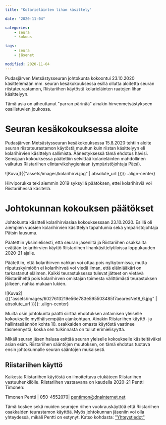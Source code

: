```yaml
---
title: "Kolarieläinten lihan käsittely"

date: "2020-11-04"

categories:
    - seura
    - kokous

tags:
    - seura
    - jäsenet

modified: 2020-11-04
---
```

Pudasjärven Metsästysseuran johtokunta kokoontui 23.10.2020 käsittelemään mm. seuran kesäkokouksessa esillä ollutta aloitetta seuran riistateurastamon, Riistariihen käytöstä kolarieläinten raatojen lihan käsittelyyn.

Tämä asia on aiheuttanut "parran pärinää" ainakin hirvenmetsästykseen osallistuvien joukossa.

# Seuran kesäkokouksessa aloite

Pudasjärven Metsästysseuran kesäkokouksessa 15.8.2020 tehtiin aloite seuran riistateurastamon käytöstä muuhun kuin riistan käsittelyyn eli kolarihirvien käsittelyn sallimista. Äänestyksessä tämä ehdotus hävisi. Sensijaan kokouksessa päätettiin selvittää kolarieläinten mahdollinen vaikutus Riistariihen elintarvikehygieniaan (ympäristöjohtaja Pätsi).

![Kuva]({{"assets/images/kolarihirvi.jpg" | absolute_url }}){: .align-center}

Hirviporukka teki aiemmin 2019 syksyllä päätöksen, ettei kolarihirviä voi Riistariihessä käsitellä.

# Johtokunnan kokouksen päätökset

Johtokunta käsitteli kolarihirviasiaa kokouksessaan 23.10.2020. Esillä oli aiempien vuosien kolarihirvien käsittelyn tapahtumia sekä ympäristöjohtaja Pätsin lausuma.

Päätettiin yksimielisesti, että seuran jäseniltä ja Riistariihen osakkailta evätään kolarihirvien käyttö Riistariihen lihankäsittelytiloissa loppukauden 2020-21 ajalle.

Päätettiin, että kolarihirven nahkan voi ottaa pois nylkytornissa, mutta riiputuskylmiöön ei kolarihirveä voi viedä ilman, että eläinlääkäri on tarkastanut eläimen. Kaikki teurastuksessa tulevat jätteet on vietävä Riistariiheltä pois kolarihirven omistajan toimesta välittömästi teurastuksen jälkeen, nahka mukaan lukien.

![Kuva2]({{"assets/images/6027613219e56e783e595503485f7aearesNet8_6.jpg" | absolute_url }}){: .align-center}

Muilta osin johtokunta päätti siirtää ehdotuksen antamisen yleiselle kokoukselle myöhäisempään ajankohtaan. Ainakin Riistariihen käyttö- ja hallintasäännön kohta 10. osakkaiden omasta käytöstä vaatinee täsmennystä, koska sen tulkinnasta on tullut erimielisyyttä.

Mikäli seuran jäsen haluaa esittää seuran yleiselle kokoukselle käsiteltäväksi asian esim. Riistariihen sääntöjen muutoksen, on tämä ehdotus tuotava ensin johtokunnalle seuran sääntöjen mukaisesti.

## Riistariihen käyttö

Kaikesta Riistariihen käytöstä on ilmoitettava etukäteen Riistariihen vastuuhenkilölle.
Riistariihen vastaavana on kaudella 2020-21 Pentti Timonen:

Timonen Pentti |  050-4552070|  <pentimon@dnainternet.net>

Tämä koskee sekä muiden seurojen riihen vuokrauskäyttöä että Riistariihen osakkaiden teurastamon käyttöä. Myös johtokunnan jäseniin voi olla yhteydessä, mikäli Pentti on estynyt. Katso kohdasta:
<a target = "_blank" href = "/Yhteystiedot">"Yhteystiedot" </a>
